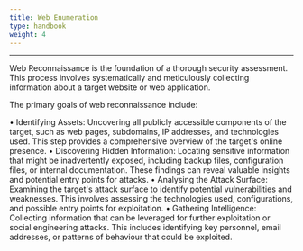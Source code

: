 ```yaml
---
title: Web Enumeration
type: handbook
weight: 4
---
```

---


Web Reconnaissance is the foundation of a thorough security assessment. This process involves systematically and meticulously collecting information about a target website 
or web application.

The primary goals of web reconnaissance include:

• Identifying Assets: Uncovering all publicly accessible components of the target, such as web pages, subdomains, IP addresses, and technologies used. This step provides a comprehensive overview of the target's online presence.
• Discovering Hidden Information: Locating sensitive information that might be inadvertently exposed, including backup files, configuration files, or internal documentation. These findings can reveal valuable insights and potential entry points for attacks.
• Analysing the Attack Surface: Examining the target's attack surface to identify potential vulnerabilities and weaknesses. This involves assessing the technologies used, configurations, and possible entry points for exploitation.
• Gathering Intelligence: Collecting information that can be leveraged for further exploitation or social engineering attacks. This includes identifying key personnel, email addresses, or patterns of behaviour that could be exploited.
